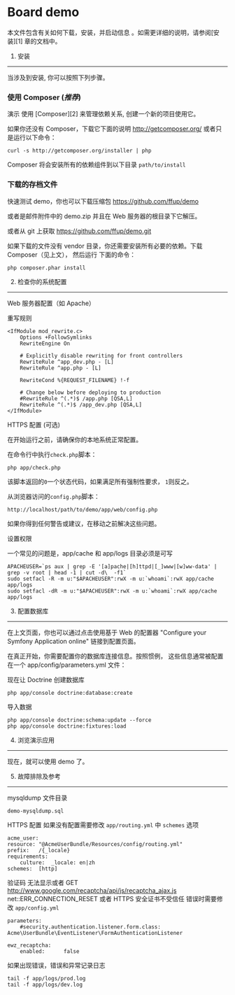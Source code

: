 Board demo
========================


本文件包含有关如何下载，安装，并启动信息 。如需更详细的说明，请参阅[安装][1] 章的文档中。

1) 安装
----------------------------------

当涉及到安装, 你可以按照下列步骤。

### 使用 Composer (*推荐*)

演示 使用 [Composer][2] 来管理依赖关系, 创建一个新的项目使用它。

如果你还没有 Composer，下载它下面的说明 http://getcomposer.org/ 或者只是运行以下命令：

    curl -s http://getcomposer.org/installer | php

Composer 将会安装所有的依赖组件到以下目录 `path/to/install`

### 下载的存档文件

快速测试 demo，你也可以下载压缩包 https://github.com/ffup/demo 

或者是邮件附件中的 demo.zip 并且在 Web 服务器的根目录下它解压。

或者从 git 上获取 https://github.com/ffup/demo.git

如果下载的文件没有 vendor 目录，你还需要安装所有必要的依赖。下载 Composer（见上文），
然后运行 下面的命令：

    php composer.phar install

2) 检查你的系统配置
-------------------------------------

Web 服务器配置（如 Apache）

重写规则

    <IfModule mod_rewrite.c>
        Options +FollowSymlinks
        RewriteEngine On

        # Explicitly disable rewriting for front controllers
        RewriteRule ^app_dev.php - [L]
        RewriteRule ^app.php - [L]

        RewriteCond %{REQUEST_FILENAME} !-f

        # Change below before deploying to production
        #RewriteRule ^(.*)$ /app.php [QSA,L]
        RewriteRule ^(.*)$ /app_dev.php [QSA,L]
    </IfModule>
    
HTTPS 配置 (可选)

在开始运行之前，请确保你的本地系统正常配置。

在命令行中执行`check.php`脚本：

    php app/check.php

该脚本返回的`0`一个状态代码，如果满足所有强制性要求， `1`则反之。

从浏览器访问的`config.php`脚本：

    http://localhost/path/to/demo/app/web/config.php

如果你得到任何警告或建议，在移动之前解决这些问题。

设置权限
 
一个常见的​​问题是，app/cache 和 app/logs 目录必须是可写

    APACHEUSER=`ps aux | grep -E '[a]pache|[h]ttpd|[_]www|[w]ww-data' | grep -v root | head -1 | cut -d\  -f1`
    sudo setfacl -R -m u:"$APACHEUSER":rwX -m u:`whoami`:rwX app/cache app/logs
    sudo setfacl -dR -m u:"$APACHEUSER":rwX -m u:`whoami`:rwX app/cache app/logs
 
3) 配置数据库
--------------------------------
	
在上文页面，你也可以通过点击使用基于 Web 的配置器 
"Configure your Symfony Application online" 链接到配置页面。

在真正开始，你需要配置你的数据库连接信息。按照惯例，
这些信息通常被配置在一个 app/config/parameters.yml 文件：

现在让 Doctrine 创建数据库

    php app/console doctrine:database:create

导入数据

    php app/console doctrine:schema:update --force
    php app/console doctrine:fixtures:load

4) 浏览演示应用
--------------------------------

现在，就可以使用 demo 了。

5) 故障排除及参考
--------------------------------

mysqldump 文件目录

    demo-mysqldump.sql

HTTPS 配置 如果没有配置需要修改 `app/routing.yml` 中 `schemes` 选项

    acme_user:
    resource: "@AcmeUserBundle/Resources/config/routing.yml"
    prefix:   /{_locale}
    requirements:
        culture:  _locale: en|zh
    schemes:  [http]

验证码 无法显示或者 GET http://www.google.com/recaptcha/api/js/recaptcha_ajax.js net::ERR_CONNECTION_RESET 或者 HTTPS 安全证书不受信任 错误时需要修改 `app/config.yml`
    
    parameters:
        #security.authentication.listener.form.class:  Acme\UserBundle\EventListener\FormAuthenticationListener
        
    ewz_recaptcha:
        enabled:      false

如果出现错误，错误和异常记录日志

    tail -f app/logs/prod.log
    tail -f app/logs/dev.log


